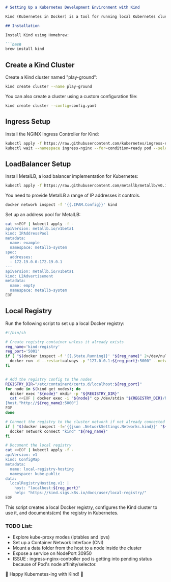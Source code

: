 ```markdown
# Setting Up a Kubernetes Development Environment with Kind

Kind (Kubernetes in Docker) is a tool for running local Kubernetes clusters using Docker container "nodes." This makes it easy to set up and manage a Kubernetes environment for development and testing purposes.

## Installation

Install Kind using Homebrew:

```bash
brew install kind
```

## Create a Kind Cluster

Create a Kind cluster named "play-ground":

```bash
kind create cluster --name play-ground
```

You can also create a cluster using a custom configuration file:

```bash
kind create cluster --config=config.yaml
```


## Ingress Setup

Install the NGINX Ingress Controller for Kind:

```bash
kubectl apply -f https://raw.githubusercontent.com/kubernetes/ingress-nginx/main/deploy/static/provider/kind/deploy.yaml
kubectl wait --namespace ingress-nginx --for=condition=ready pod --selector=app.kubernetes.io/component=controller --timeout=90s
```

## LoadBalancer Setup

Install MetalLB, a load balancer implementation for Kubernetes:

```bash
kubectl apply -f https://raw.githubusercontent.com/metallb/metallb/v0.13.7/config/manifests/metallb-native.yaml
```

You need to provide MetalLB a range of IP addresses it controls. 
```bash
docker network inspect -f '{{.IPAM.Config}}' kind
```


Set up an address pool for MetalLB:

```bash
cat <<EOF | kubectl apply -f -
apiVersion: metallb.io/v1beta1
kind: IPAddressPool
metadata:
  name: example
  namespace: metallb-system
spec:
  addresses:
  - 172.19.0.0-172.19.0.1
---
apiVersion: metallb.io/v1beta1
kind: L2Advertisement
metadata:
  name: empty
  namespace: metallb-system
EOF
```

## Local Registry

Run the following script to set up a local Docker registry:

```bash
#!/bin/sh

# Create registry container unless it already exists
reg_name='kind-registry'
reg_port='5001'
if [ "$(docker inspect -f '{{.State.Running}}' "${reg_name}" 2>/dev/null || true)" != 'true' ]; then
  docker run -d --restart=always -p "127.0.0.1:${reg_port}:5000" --network bridge --name "${reg_name}" registry:2
fi


# Add the registry config to the nodes
REGISTRY_DIR="/etc/containerd/certs.d/localhost:${reg_port}"
for node in $(kind get nodes); do
  docker exec "${node}" mkdir -p "${REGISTRY_DIR}"
  cat <<EOF | docker exec -i "${node}" cp /dev/stdin "${REGISTRY_DIR}/hosts.toml"
[host."http://${reg_name}:5000"]
EOF
done

# Connect the registry to the cluster network if not already connected
if [ "$(docker inspect -f='{{json .NetworkSettings.Networks.kind}}' "${reg_name}")" = 'null' ]; then
  docker network connect "kind" "${reg_name}"
fi

# Document the local registry
cat <<EOF | kubectl apply -f -
apiVersion: v1
kind: ConfigMap
metadata:
  name: local-registry-hosting
  namespace: kube-public
data:
  localRegistryHosting.v1: |
    host: "localhost:${reg_port}"
    help: "https://kind.sigs.k8s.io/docs/user/local-registry/"
EOF
```

This script creates a local Docker registry, configures the Kind cluster to use it, and documents(cm) the registry in Kubernetes.


### TODO List:

- Explore kube-proxy modes (iptables and ipvs)
- Set up a Container Network Interface (CNI)
- Mount a data folder from the host to a node inside the cluster
- Expose a service on NodePort 30950
- ISSUE : ingress-nginx-controller pod is getting into pending status because of Pod's node affinity/selector.

🚀 Happy Kubernetes-ing with Kind! 🚀
```
